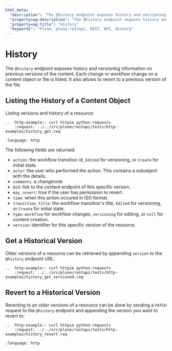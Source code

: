 ```yaml
---
html_meta:
  "description": "The @history endpoint exposes history and versioning information on previous versions of the content."
  "property=og:description": "The @history endpoint exposes history and versioning information on previous versions of the content."
  "property=og:title": "History"
  "keywords": "Plone, plone.restapi, REST, API, History"
---
```


# History

The `@history` endpoint exposes history and versioning information on previous versions of the content.
Each change or workflow change on a content object or file is listed.
It also allows to revert to a previous version of the file.


## Listing the History of a Content Object

Listing versions and history of a resource:

```{eval-rst}
..  http:example:: curl httpie python-requests
    :request: ../../src/plone/restapi/tests/http-examples/history_get.req
```

```{literalinclude} ../../src/plone/restapi/tests/http-examples/history_get.resp
:language: http
```

The following fields are returned:

- `action`: the workflow transition id, `Edited` for versioning, or `Create` for initial state.
- `actor`: the user who performed the action. This contains a subobject with the details.
- `comments`: a changenote
- `@id`: link to the content endpoint of this specific version.
- `may_revert`: true if the user has permission to revert.
- `time`: when this action occured in ISO format.
- `transition_title`: the workflow transition's title, `Edited` for versioning, or `Create` for initial state.
- `type`: `workflow` for workflow changes, `versioning` for editing, or `null` for content creation.
- `version`: identifier for this specific version of the resource.


## Get a Historical Version

Older versions of a resource can be retrieved by appending `version` to the `@history` endpoint URL:

```{eval-rst}
..  http:example:: curl httpie python-requests
    :request: ../../src/plone/restapi/tests/http-examples/history_get_versioned.req
```


## Revert to a Historical Version

Reverting to an older versions of a resource can be done by sending a `PATCH` request to the `@history` endpoint and appending the version you want to revert to:

```{eval-rst}
..  http:example:: curl httpie python-requests
    :request: ../../src/plone/restapi/tests/http-examples/history_revert.req
```

```{literalinclude} ../../src/plone/restapi/tests/http-examples/history_revert.resp
:language: http
```
